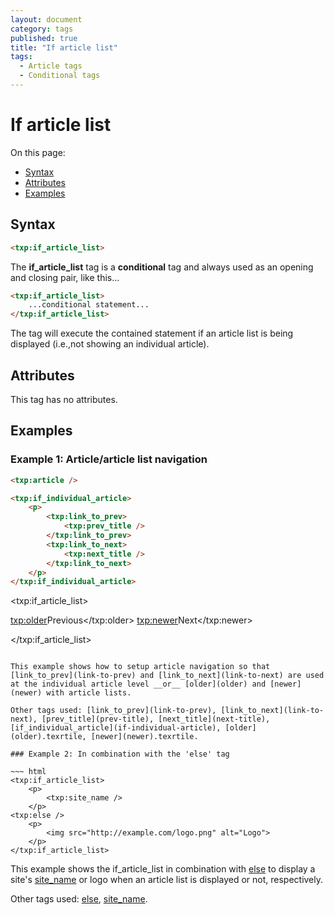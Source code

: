 ```yaml
---
layout: document
category: tags
published: true
title: "If article list"
tags:
  - Article tags
  - Conditional tags
---
```


# If article list

On this page:

* [Syntax](#user-content-syntax)
* [Attributes](#user-content-attributes)
* [Examples](#user-content-examples)

## Syntax

~~~ html
<txp:if_article_list>
~~~

The **if_article_list** tag is a __conditional__ tag and always used as an opening and closing pair, like this...

~~~ html
<txp:if_article_list>
    ...conditional statement...
</txp:if_article_list>
~~~

The tag will execute the contained statement if an article list is being displayed (i.e.,not showing an individual article).

## Attributes

This tag has no attributes.

## Examples

### Example 1: Article/article list navigation

~~~ html
<txp:article />

<txp:if_individual_article>
    <p>
        <txp:link_to_prev>
            <txp:prev_title />
        </txp:link_to_prev>
        <txp:link_to_next>
            <txp:next_title />
        </txp:link_to_next>
    </p>
</txp:if_individual_article>
~~~

&lt;txp:if_article_list&gt;
    <p>
        <txp:older>Previous</txp:older>
        <txp:newer>Next</txp:newer>
    </p>
</txp:if_article_list>
~~~

This example shows how to setup article navigation so that [link_to_prev](link-to-prev) and [link_to_next](link-to-next) are used at the individual article level __or__ [older](older) and [newer](newer) with article lists.

Other tags used: [link_to_prev](link-to-prev), [link_to_next](link-to-next), [prev_title](prev-title), [next_title](next-title), [if_individual_article](if-individual-article), [older](older).texrtile, [newer](newer).texrtile.

### Example 2: In combination with the 'else' tag

~~~ html
<txp:if_article_list>
    <p>
        <txp:site_name />
    </p>
<txp:else />
    <p>
        <img src="http://example.com/logo.png" alt="Logo">
    </p>
</txp:if_article_list>
~~~

This example shows the if_article_list in combination with [else](else) to display a site's [site_name](site-name) or logo when an article list is displayed or not, respectively.

Other tags used: [else](else), [site_name](site-name).
